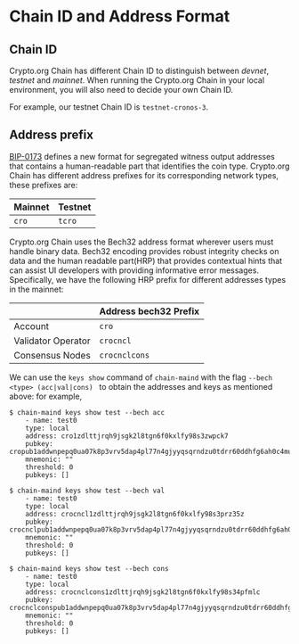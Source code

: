 # Chain ID and Address Format

## Chain ID

Crypto.org Chain has different Chain ID to distinguish between _devnet_, _testnet_ and _mainnet_. When running the Crypto.org Chain in your local environment, you will also need to decide your own Chain ID.

For example, our testnet Chain ID is `testnet-cronos-3`.

## Address prefix

[BIP-0173](https://github.com/satoshilabs/slips/blob/master/slip-0173.md) defines a new format for segregated witness output addresses that contains a human-readable part that identifies the coin type. Crypto.org Chain has different address prefixes for its corresponding network types, these prefixes are:

| Mainnet | Testnet |
| ------- | ------- | 
| `cro`   | `tcro`  |

Crypto.org Chain uses the Bech32 address format wherever users must handle binary data. Bech32 encoding provides robust integrity checks on data and the human readable part(HRP) that provides contextual hints that can assist UI developers with providing informative error messages. Specifically, we have the following HRP prefix for different addresses types in the mainnet:

|                    | Address bech32 Prefix |
| ------------------ | --------------------- |
| Account            | `cro`                 |
| Validator Operator | `crocncl`             |
| Consensus Nodes    | `crocnclcons`         |

We can use the `keys show` command of `chain-maind` with the flag `--bech <type> (acc|val|cons) ` to obtain the addresses and keys as mentioned above: for example,

```
$ chain-maind keys show test --bech acc
    - name: test0
    type: local
    address: cro1zdlttjrqh9jsgk2l8tgn6f0kxlfy98s3zwpck7
    pubkey: cropub1addwnpepq0ua07k8p3vrv5dap4pl77n4gjyyqsqrndzu0tdrr60ddhfg6ah0c4mu5gw
    mnemonic: ""
    threshold: 0
    pubkeys: []

$ chain-maind keys show test --bech val
    - name: test0
    type: local
    address: crocncl1zdlttjrqh9jsgk2l8tgn6f0kxlfy98s3prz35z
    pubkey: crocnclpub1addwnpepq0ua07k8p3vrv5dap4pl77n4gjyyqsqrndzu0tdrr60ddhfg6ah0ck5ad5l
    mnemonic: ""
    threshold: 0
    pubkeys: []

$ chain-maind keys show test --bech cons
    - name: test0
    type: local
    address: crocnclcons1zdlttjrqh9jsgk2l8tgn6f0kxlfy98s34pfmlc
    pubkey: crocnclconspub1addwnpepq0ua07k8p3vrv5dap4pl77n4gjyyqsqrndzu0tdrr60ddhfg6ah0ch6kdrc
    mnemonic: ""
    threshold: 0
    pubkeys: []
```
